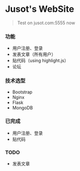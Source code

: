# Jusot's WebSite

> Test on jusot.com:5555 now

### 功能
* 用户注册、登录
* 发表文章（所有用户）
* 贴代码（using highlight.js）
* 论坛


### 技术选型
* Bootstrap
* Nginx
* Flask
* MongoDB


### 已完成
* 用户注册、登录
* 贴代码

### TODO
* 发表文章
